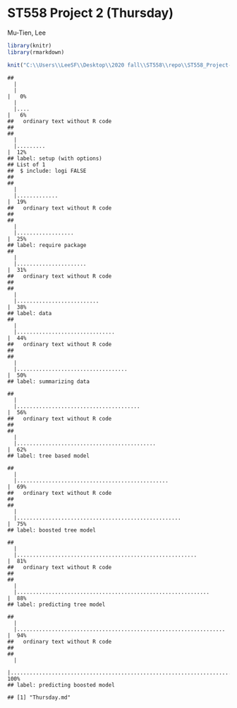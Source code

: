ST558 Project 2 (Thursday)
================
Mu-Tien, Lee

``` r
library(knitr)
library(rmarkdown)

knit("C:\\Users\\LeeSF\\Desktop\\2020 fall\\ST558\\repo\\ST558_Project-2\\ST558_project2_Monday.Rmd",output = "Thursday.md")
```

    ## 
      |                                                                            
      |                                                                      |   0%
      |                                                                            
      |....                                                                  |   6%
    ##   ordinary text without R code
    ## 
    ## 
      |                                                                            
      |.........                                                             |  12%
    ## label: setup (with options) 
    ## List of 1
    ##  $ include: logi FALSE
    ## 
    ## 
      |                                                                            
      |.............                                                         |  19%
    ##   ordinary text without R code
    ## 
    ## 
      |                                                                            
      |..................                                                    |  25%
    ## label: require package
    ## 
      |                                                                            
      |......................                                                |  31%
    ##   ordinary text without R code
    ## 
    ## 
      |                                                                            
      |..........................                                            |  38%
    ## label: data
    ## 
      |                                                                            
      |...............................                                       |  44%
    ##   ordinary text without R code
    ## 
    ## 
      |                                                                            
      |...................................                                   |  50%
    ## label: summarizing data

    ## 
      |                                                                            
      |.......................................                               |  56%
    ##   ordinary text without R code
    ## 
    ## 
      |                                                                            
      |............................................                          |  62%
    ## label: tree based model

    ## 
      |                                                                            
      |................................................                      |  69%
    ##   ordinary text without R code
    ## 
    ## 
      |                                                                            
      |....................................................                  |  75%
    ## label: boosted tree model

    ## 
      |                                                                            
      |.........................................................             |  81%
    ##   ordinary text without R code
    ## 
    ## 
      |                                                                            
      |.............................................................         |  88%
    ## label: predicting tree model

    ## 
      |                                                                            
      |..................................................................    |  94%
    ##   ordinary text without R code
    ## 
    ## 
      |                                                                            
      |......................................................................| 100%
    ## label: predicting boosted model

    ## [1] "Thursday.md"

